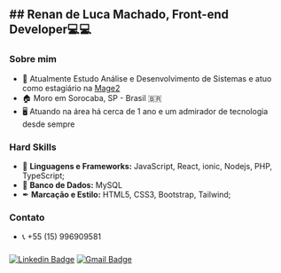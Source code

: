## ## Renan de Luca Machado, Front-end Developer💻💻

### Sobre mim
- 🔭 Atualmente Estudo Análise e Desenvolvimento de Sistemas e atuo como estagiário na <a href="http://mage2.com.br">Mage2</a>
- 🏠 Moro em Sorocaba, SP - Brasil 🇧🇷
- 🖥 Atuando na área há cerca de 1 ano e um admirador de tecnologia desde sempre

### Hard Skills
- 🔌 <b>Linguagens e Frameworks:</b> JavaScript, React, ionic, Nodejs, PHP, TypeScript;
- 💾 <b>Banco de Dados:</b> MySQL
- ✒  <b>Marcação e Estilo:</b> HTML5, CSS3, Bootstrap, Tailwind;

### Contato
- 📞 +55 (15) 996909581

### 
[![Linkedin Badge](https://img.shields.io/badge/-LinkedIn-blue?style=for-the-badge&logo=Linkedin&logoColor=white&link=https:https://www.linkedin.com/in/matheus-carvalho-83a68016a/)](https://www.linkedin.com/in/renandeluca/)
[![Gmail Badge](https://img.shields.io/badge/-Gmail-c14438?style=for-the-badge&logo=Gmail&logoColor=white&link=mailto:matheus.santos.hcs@gmail.com)](mailto:renandelucamachado32@gmail.com)
